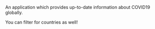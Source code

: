 An application which provides up-to-date information about COVID19 globally.

You can filter for countries as well!